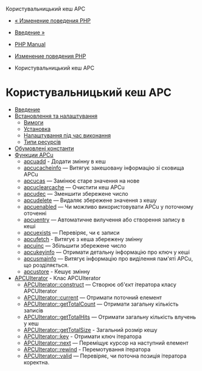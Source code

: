Користувальницький кеш APC

-   [« Изменение поведения PHP](refs.basic.php.html)
    
-   [Введение »](intro.apcu.html)
    
-   [PHP Manual](index.html)
    
-   [Изменение поведения PHP](refs.basic.php.html)
    
-   Користувальницький кеш APC
    

# Користувальницький кеш APC

-   [Введение](intro.apcu.html)
-   [Встановлення та налаштування](apcu.setup.html)
    -   [Вимоги](apcu.requirements.html)
    -   [Установка](apcu.installation.html)
    -   [Налаштування під час виконання](apcu.configuration.html)
    -   [Типи ресурсів](apcu.resources.html)
-   [Обумовлені константи](apcu.constants.html)
-   [Функции APCu](ref.apcu.html)
    -   [apcuadd](function.apcu-add.html) - Додати змінну в кеш
    -   [apcucacheinfo](function.apcu-cache-info.html) — Витягує закешовану інформацію зі сховища APCu
    -   [apcucas](function.apcu-cas.html) — Замінює старе значення на нове
    -   [apcuclearcache](function.apcu-clear-cache.html) — Очистити кеш APCu
    -   [apcudec](function.apcu-dec.html) — Зменшити збережене число
    -   [apcudelete](function.apcu-delete.html) — Видаляє збережене значення з кешу
    -   [apcuenabled](function.apcu-enabled.html) — Чи можливо використовувати APCu у поточному оточенні
    -   [apcuentry](function.apcu-entry.html) — Автоматичне вилучення або створення запису в кеші
    -   [apcuexists](function.apcu-exists.html) — Перевіряє, чи є записи
    -   [apcufetch](function.apcu-fetch.html) - Витягує з кеша збережену змінну
    -   [apcuinc](function.apcu-inc.html) — Збільшити збережене число
    -   [apcukeyinfo](function.apcu-key-info.html) — Отримати детальну інформацію про ключ у кеші
    -   [apcusmainfo](function.apcu-sma-info.html) — Витягує інформацію про виділення пам'яті APCu, що розділяється.
    -   [apcustore](function.apcu-store.html) - Кешує змінну
-   [APCUIterator](class.apcuiterator.html) - Клас APCUIterator
    -   [APCUIterator::construct](apcuiterator.construct.html) — Створює об'єкт ітератора класу APCUIterator
    -   [APCUIterator::current](apcuiterator.current.html) — Отримати поточний елемент
    -   [APCUIterator::getTotalCount](apcuiterator.gettotalcount.html) — Отримати загальну кількість записів
    -   [APCUIterator::getTotalHits](apcuiterator.gettotalhits.html) — Отримати загальну кількість влучень у кеш
    -   [APCUIterator::getTotalSize](apcuiterator.gettotalsize.html) - Загальний розмір кешу
    -   [APCUIterator::key](apcuiterator.key.html) - Отримати ключ ітератора
    -   [APCUIterator::next](apcuiterator.next.html) — Переміщує курсор на наступний елемент
    -   [APCUIterator::rewind](apcuiterator.rewind.html) - Перемотування ітератора
    -   [APCUIterator::valid](apcuiterator.valid.html) — Перевіряє, чи поточна позиція ітератора коректна.